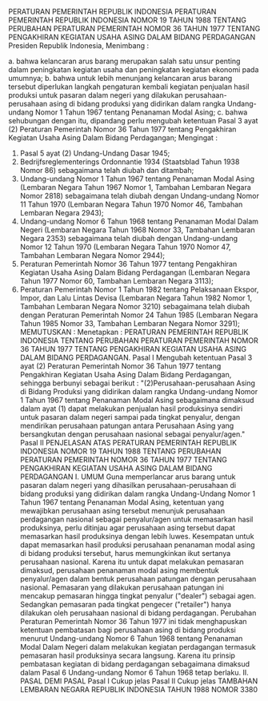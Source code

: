  PERATURAN PEMERINTAH REPUBLIK INDONESIA PERATURAN PEMERINTAH REPUBLIK INDONESIA NOMOR 19 TAHUN 1988 TENTANG PERUBAHAN PERATURAN PEMERINTAH NOMOR 36 TAHUN 1977 TENTANG PENGAKHIRAN KEGIATAN USAHA ASING DALAM BIDANG PERDAGANGAN Presiden Republik Indonesia,
Menimbang :

a. bahwa kelancaran arus barang merupakan salah satu unsur penting dalam peningkatan kegiatan usaha dan peningkatan kegiatan ekonomi pada umumnya;
b. bahwa untuk lebih menunjang kelancaran arus barang tersebut diperlukan langkah pengaturan kembali kegiatan penjualan hasil produksi untuk pasaran dalam negeri yang dilakukan perusahaan-perusahaan asing di bidang produksi yang didirikan dalam rangka Undang-undang Nomor 1 Tahun 1967 tentang Penanaman Modal Asing;
c. bahwa sehubungan dengan itu, dipandang perlu mengubah ketentuan Pasal 3 ayat (2) Peraturan Pemerintah Nomor 36 Tahun 1977 tentang Pengakhiran Kegiatan Usaha Asing Dalam Bidang Perdagangan;
Mengingat :

1. Pasal 5 ayat (2) Undang-Undang Dasar 1945;
2. Bedrijfsreglementerings Ordonnantie 1934 (Staatsblad Tahun 1938 Nomor 86) sebagaimana telah diubah dan ditambah;
3. Undang-undang Nomor 1 Tahun 1967 tentang Penanaman Modal Asing (Lembaran Negara Tahun 1967 Nomor 1, Tambahan Lembaran Negara Nomor 2818) sebagaimana telah diubah dengan Undang-undang Nomor 11 Tahun 1970 (Lembaran Negara Tahun 1970 Nomor 46, Tambahan Lembaran Negara 2943);
4. Undang-undang Nomor 6 Tahun 1968 tentang Penanaman Modal Dalam Negeri (Lembaran Negara Tahun 1968 Nomor 33, Tambahan Lembaran Negara 2353) sebagaimana telah diubah dengan Undang-undang Nomor 12 Tahun 1970 (Lembaran Negara Tahun 1970 Nomor 47, Tambahan Lembaran Negara Nomor 2944);
5. Peraturan Pemerintah Nomor 36 Tahun 1977 tentang Pengakhiran Kegiatan Usaha Asing Dalam Bidang Perdagangan (Lembaran Negara Tahun 1977 Nomor 60, Tambahan Lembaran Negara 3113);
6. Peraturan Pemerintah Nomor 1 Tahun 1982 tentang Pelaksanaan Ekspor, Impor, dan Lalu Lintas Devisa (Lembaran Negara Tahun 1982 Nomor 1, Tambahan Lembaran Negara Nomor 3210) sebagaimana telah diubah dengan Peraturan Pemerintah Nomor 24 Tahun 1985 (Lembaran Negara Tahun 1985 Nomor 33, Tambahan Lembaran Negara Nomor 3291);
MEMUTUSKAN :
 Menetapkan : PERATURAN PEMERINTAH REPUBLIK INDONESIA TENTANG PERUBAHAN PERATURAN PEMERINTAH NOMOR 36 TAHUN 1977 TENTANG PENGAKHIRAN KEGIATAN USAHA ASING DALAM BIDANG PERDAGANGAN.
Pasal I
Mengubah ketentuan Pasal 3 ayat (2) Peraturan Pemerintah Nomor 36 Tahun 1977 tentang Pengakhiran Kegiatan Usaha Asing Dalam Bidang Perdagangan, sehingga berbunyi sebagai berikut : "(2)Perusahaan-perusahaan Asing di Bidang Produksi yang didirikan dalam rangka Undang-undang Nomor 1 Tahun 1967 tentang Penanaman Modal Asing sebagaimana dimaksud dalam ayat (1) dapat melakukan penjualan hasil produksinya sendiri untuk pasaran dalam negeri sampai pada tingkat penyalur, dengan mendirikan perusahaan patungan antara Perusahaan Asing yang bersangkutan dengan perusahaan nasional sebagai penyalur/agen."
Pasal II
PENJELASAN ATAS PERATURAN PEMERINTAH REPUBLIK INDONESIA NOMOR 19 TAHUN 1988 TENTANG PERUBAHAN PERATURAN PEMERINTAH NOMOR 36 TAHUN 1977 TENTANG PENGAKHIRAN KEGIATAN USAHA ASING DALAM BIDANG PERDAGANGAN I. UMUM Guna memperlancar arus barang untuk pasaran dalam negeri yang dihasilkan perusahaan-perusahaan di bidang produksi yang didirikan dalam rangka Undang-Undang Nomor 1 Tahun 1967 tentang Penanaman Modal Asing, ketentuan yang mewajibkan perusahaan asing tersebut menunjuk perusahaan perdagangan nasional sebagai penyalur/agen untuk memasarkan hasil produksinya, perlu ditinjau agar perusahaan asing tersebut dapat memasarkan hasil produksinya dengan lebih luwes. Kesempatan untuk dapat memasarkan hasil produksi perusahaan penanaman modal asing di bidang produksi tersebut, harus memungkinkan ikut sertanya perusahaan nasional. Karena itu untuk dapat melakukan pemasaran dimaksud, perusahaan penanaman modal asing membentuk penyalur/agen dalam bentuk perusahaan patungan dengan perusahaan nasional. Pemasaran yang dilakukan perusahaan patungan ini mencakup pemasaran hingga tingkat penyalur ("dealer") sebagai agen. Sedangkan pemasaran pada tingkat pengecer ("retailer") hanya dilakukan oleh perusahaan nasional di bidang perdagangan. Perubahan Peraturan Pemerintah Nomor 36 Tahun 1977 ini tidak menghapuskan ketentuan pembatasan bagi perusahaan asing di bidang produksi menurut Undang-undang Nomor 6 Tahun 1968 tentang Penanaman Modal Dalam Negeri dalam melakukan kegiatan perdagangan termasuk pemasaran hasil produksinya secara langsung. Karena itu prinsip pembatasan kegiatan di bidang perdagangan sebagaimana dimaksud dalam Pasal 6 Undang-undang Nomor 6 Tahun 1968 tetap berlaku. II. PASAL DEMI PASAL Pasal I Cukup jelas Pasal II Cukup jelas TAMBAHAN LEMBARAN NEGARA REPUBLIK INDONESIA TAHUN 1988 NOMOR 3380